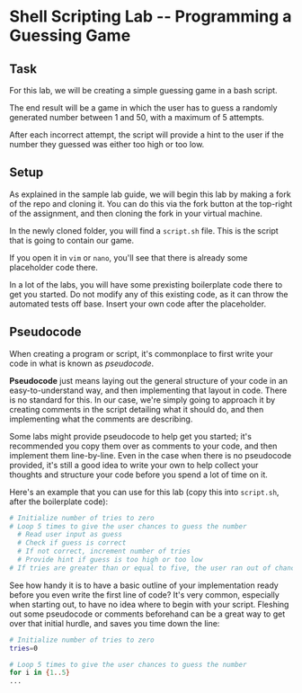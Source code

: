 # Shell Scripting Lab -- Programming a Guessing Game

## Task

For this lab, we will be creating a simple guessing game in a bash script.

The end result will be a game in which the user has to guess a randomly generated number between 1 and 50, with a maximum of 5 attempts.

After each incorrect attempt, the script will provide a hint to the user if the number they guessed was either too high or too low.

## Setup

As explained in the sample lab guide, we will begin this lab by making a fork of the repo and cloning it. You can do this via the fork button at the top-right of the assignment, and then cloning the fork in your virtual machine.

In the newly cloned folder, you will find a `script.sh` file. This is the script that is going to contain our game.

If you open it in `vim` or `nano`, you'll see that there is already some placeholder code there. 

In a lot of the labs, you will have some prexisting boilerplate code there to get you started. Do not modify any of this existing code, as it can throw the automated tests off base. Insert your own code after the placeholder.

## Pseudocode

When creating a program or script, it's commonplace to first write your code in what is known as *pseudocode*. 

**Pseudocode** just means laying out the general structure of your code in an easy-to-understand way, and then implementing that layout in code. There is no standard for this. In our case, we're simply going to approach it by creating comments in the script detailing what it should do, and then implementing what the comments are describing.

Some labs might provide pseudocode to help get you started; it's recommended you copy them over as comments to your code, and then implement them line-by-line. Even in the case when there is no pseudocode provided, it's still a good idea to write your own to help collect your thoughts and structure your code before you spend a lot of time on it.

Here's an example that you can use for this lab (copy this into `script.sh`, after the boilerplate code):

```bash
# Initialize number of tries to zero
# Loop 5 times to give the user chances to guess the number
  # Read user input as guess
  # Check if guess is correct
  # If not correct, increment number of tries
  # Provide hint if guess is too high or too low
# If tries are greater than or equal to five, the user ran out of chances, in which case echo losing message
```

See how handy it is to have a basic outline of your implementation ready before you even write the first line of code? It's very common, especially when starting out, to have no idea where to begin with your script. Fleshing out some pseudocode or comments beforehand can be a great way to get over that initial hurdle, and saves you time down the line:

```bash
# Initialize number of tries to zero
tries=0

# Loop 5 times to give the user chances to guess the number
for i in {1..5}
...
```

